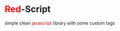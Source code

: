 <h1><span style="color:red">Red</span>-Script</h1>

 simple clean <span style="color:red">javascript</span> library with some custom tags
